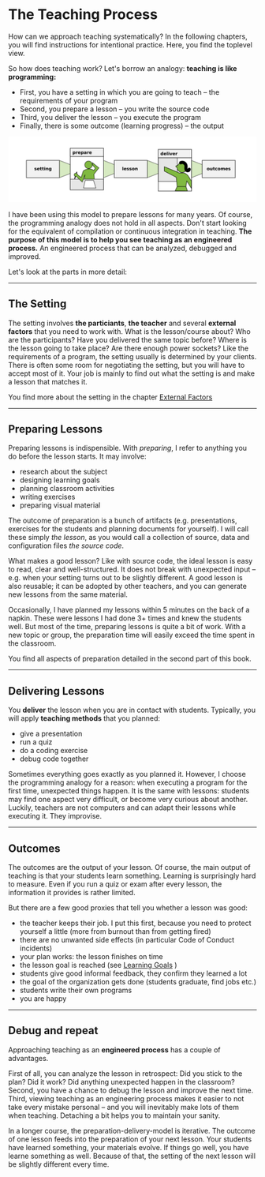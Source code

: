 
# The Teaching Process

How can we approach teaching systematically?
In the following chapters, you will find instructions for intentional practice.
Here, you find the toplevel view.

So how does teaching work? Let's borrow an analogy: **teaching is like programming:**

* First, you have a setting in which you are going to teach – the requirements of your program
* Second, you prepare a lesson – you write the source code
* Third, you deliver the lesson – you execute the program
* Finally, there is some outcome (learning progress) – the output
 
![](../images/teaching_process_slim.png)

I have been using this model to prepare lessons for many years.
Of course, the programming analogy does not hold in all aspects.
Don't start looking for the equivalent of compilation or continuous integration in teaching.
**The purpose of this model is to help you see teaching as an engineered process.**
An engineered process that can be analyzed, debugged and improved.

Let's look at the parts in more detail:

----

## The Setting

The setting involves **the particiants**, **the teacher** and several **external factors** that you need to work with. 
What is the lesson/course about? Who are the participants? Have you delivered the same topic before? 
Where is the lesson going to take place? Are there enough power sockets? 
Like the requirements of a program, the setting usually is determined by your clients.
There is often some room for negotiating the setting, but you will have to accept most of it.
Your job is mainly to find out what the setting is and make a lesson that matches it.

You find more about the setting in the chapter [External Factors](external_factors.md)

----

## Preparing Lessons

Preparing lessons is indispensible.
With *preparing*, I refer to anything you do before the lesson starts.
It may involve:

* research about the subject
* designing learning goals
* planning classroom activities
* writing exercises
* preparing visual material

The outcome of preparation is a bunch of artifacts (e.g. presentations, exercises for the students and planning documents for yourself). I will call these simply *the lesson*, as you would call a collection of source, data and configuration files *the source code*.

What makes a good lesson? Like with source code, the ideal lesson is easy to read, clear and well-structured.
It does not break with unexpected input – e.g. when your setting turns out to be slightly different.
A good lesson is also reusable; it can be adopted by other teachers, and you can generate new lessons from the same material.

Occasionally, I have planned my lessons within 5 minutes on the back of a napkin. 
These were lessons I had done 3+ times and knew the students well.
But most of the time, preparing lessons is quite a bit of work.
With a new topic or group, the preparation time will easily exceed the time spent in the classroom.

You find all aspects of preparation detailed in the second part of this book.

----

## Delivering Lessons

You **deliver** the lesson when you are in contact with students.
Typically, you will apply **teaching methods** that you planned: 

* give a presentation
* run a quiz
* do a coding exercise
* debug code together

Sometimes everything goes exactly as you planned it. However, I choose the programming analogy for a reason: when executing a program for the first time, unexpected things happen.
It is the same with lessons: students may find one aspect very difficult, or become very curious about another.
Luckily, teachers are not computers and can adapt their lessons while executing it. They improvise.

----

## Outcomes

The outcomes are the output of your lesson.
Of course, the main output of teaching is that your students learn something.
Learning is surprisingly hard to measure. 
Even if you run a quiz or exam after every lesson, the information it provides is rather limited.

But there are a few good proxies that tell you whether a lesson was good:

* the teacher keeps their job. I put this first, because you need to protect yourself a little (more from burnout than from getting fired)
* there are no unwanted side effects (in particular Code of Conduct incidents)
* your plan works: the lesson finishes on time
* the lesson goal is reached (see [Learning Goals](../planning/goals.md) )
* students give good informal feedback, they confirm they learned a lot
* the goal of the organization gets done (students graduate, find jobs etc.)
* students write their own programs
* you are happy

----

## Debug and repeat

Approaching teaching as an **engineered process** has a couple of advantages.

First of all, you can analyze the lesson in retrospect: Did you stick to the plan? Did it work? 
Did anything unexpected happen in the classroom?
Second, you have a chance to debug the lesson and improve the next time.
Third, viewing teaching as an engineering process makes it easier to not take every mistake personal – and you will inevitably make lots of them when teaching. Detaching a bit helps you to maintain your sanity.

In a longer course, the preparation-delivery-model is iterative.
The outcome of one lesson feeds into the preparation of your next lesson.
Your students have learned something, your materials evolve.
If things go well, you have learne something as well.
Because of that, the setting of the next lesson will be slightly different every time.
